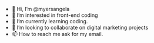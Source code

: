 - 👋 Hi, I’m @myersangela
- 👀 I’m interested in front-end coding
- 🌱 I’m currently learning coding.
- 💞️ I’m looking to collaborate on digital marketing projects
- 📫 How to reach me ask for my email.

<!---
myersangela/myersangela is a ✨ special ✨ repository because its `README.md` (this file) appears on your GitHub profile.
You can click the Preview link to take a look at your changes.
--->
